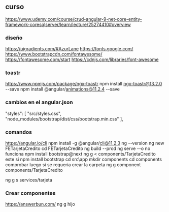 

## curso
https://www.udemy.com/course/crud-angular-9-net-core-entity-framework-coresqlserver/learn/lecture/25274410#overview

### diseño
https://uigradients.com/#AzurLane
https://fonts.google.com/
https://www.bootstrapcdn.com/fontawesome/
https://fontawesome.com/start
https://cdnjs.com/libraries/font-awesome

### toastr
https://www.npmjs.com/package/ngx-toastr
npm install ngx-toastr@13.2.0 --save
npm install @angular/animations@11.2.4 --save


### cambios en el angular.json
"styles": [
              "src/styles.css",
              "node_modules/bootstrap/dist/css/bootstrap.min.css"
            ],

### comandos
https://angular.io/cli
npm install -g @angular/cli@11.2.3
ng --version
ng new FETarjetaCredito
cd FETarjetaCredito
ng build --prod
ng serve --o
no funciona
npm install bootstrap@next
ng g < components/TarjetaCredito
este si
npm install bootstrap
cd src\app
mkdir components
cd components
comprobar luego si se requeria crear la carpeta
ng g component components/TarjetaCredito


ng g s services/tarjeta

### Crear componentes
https://answerbun.com/
ng g hijo

